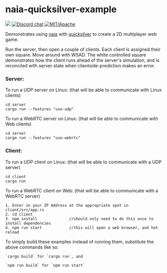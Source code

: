 # naia-quicksilver-example
![](https://tokei.rs/b1/github/naia-rs/naia-quicksilver-example)
[![Discord chat](https://img.shields.io/discord/764975354913619988.svg?label=discord%20chat)](https://discord.gg/fD6QCtX)
[![MIT/Apache][s3]][l3]

[s3]: https://img.shields.io/badge/license-MIT%2FApache-blue.svg
[l3]: docs/LICENSE-MIT

Demonstrates using [naia](https://github.com/naia-rs/naia) with [quicksilver](https://github.com/ryanisaacg/quicksilver) to create a 2D multiplayer web game.

Run the server, then open a couple of clients. Each client is assigned their own square. Move around with WSAD. The white controlled square demonstrates how the client runs ahead of the server's simulation, and is reconciled with server state when clientside-prediction makes an error.

### Server:

To run a UDP server on Linux: (that will be able to communicate with Linux clients)

    cd server
    cargo run --features "use-udp"

To run a WebRTC server on Linux: (that will be able to communicate with Web clients)

    cd server
    cargo run --features "use-webrtc"

### Client:

To run a UDP client on Linux: (that will be able to communicate with a UDP server)

    cd client
    cargo run

To run a WebRTC client on Web: (that will be able to communicate with a WebRTC server)

    1. Enter in your IP Address at the appropriate spot in client/src/app.rs
    2. cd client
    3. npm install              //should only need to do this once to install dependencies
    4. npm run start            //this will open a web browser, and hot reload


To simply build these examples instead of running them, substitute the above commands like so:

    `cargo build` for `cargo run`, and

    `npm run build` for `npm run start`
